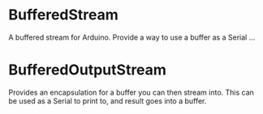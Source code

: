 # BufferedStream
A buffered stream for Arduino. Provide a way to use a buffer as a Serial ...

BufferedOutputStream
====================

Provides an encapsulation for a buffer you can then stream into. This can be used as a Serial to print to, and result goes into a buffer.

